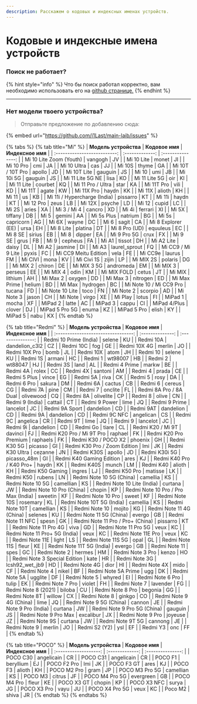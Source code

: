 ```yaml
---
description: Расскажем о кодовых и индексных именах устройств.
---
```


# Кодовые и индексные имена устройств

### Поиск не работает?

{% hint style="info" %}
Что бы поиск работал корректно, вам необходимо использовать его на [github странице.](code-name-devices.md)
{% endhint %}

***

### **Нет модели твоего устройства?**

> Отправьте предложение по добавлению сюда:

{% embed url="https://github.com/i1Last/main-laib/issues" %}

{% tabs %}
{% tab title="Mi" %}
|     **Модель устройства**    | **Кодовое имя** | **Индексное имя** |
| :--------------------------: | :-------------: | :---------------: |
|    Mi 10 Lite Zoom (Youth)   |     vangogh     |         JV        |
|          Mi 10 Lite          |      monet      |         JI        |
|           Mi 10 Pro          |       cmi       |         JA        |
|          Mi 10 Ultra         |       cas       |         JJ        |
|            Mi 10S            |      thyme      |         GA        |
|       Mi 10T / 10T Pro       |      apollo     |         JD        |
|          Mi 10T Lite         |     gauguin     |         JS        |
|             Mi 10            |       umi       |         JB        |
|           Mi 10i 5G          |     gauguin     |         JS        |
|       Mi 11 Lite 5G NE       |       lisa      |         KO        |
|         Mi 11 Lite 5G        |       oir       |         KI        |
|          Mi 11 Lite          |     courbet     |         KQ        |
|       Mi 11 Pro / Ultra      |       star      |         KA        |
|          Mi 11T Pro          |       vili      |         KD        |
|            Mi 11T            |      agate      |         KW        |
|          Mi 11X Pro          |      haydn      |         KK        |
|            Mi 11X            |      alioth     |         KH        |
|             Mi 11            |        us       |         KB        |
| Mi 11i / Hypercharge (India) |     pissarro    |         KT        |
|            Mi 11i            |      haydn      |         KT        |
|           Mi 12 Pro          |       zeus      |         LB        |
|            Mi 12X            |      psyche     |         LD        |
|             Mi 12            |      cupid      |         LC        |
|             Mi 2S            |      aries      |         XA        |
|          Mi 3 / Mi 4         |      cancro     |         XD        |
|             Mi 4i            |     ferrari     |         XI        |
|             Mi 5X            |     tiffany     |         DB        |
|             Mi 5             |      gemini     |         AA        |
|          Mi 5s Plus          |     natrium     |         BG        |
|             Mi 5s            |    capricorn    |         AG        |
|             Mi 6X            |      wayne      |         DC        |
|             Mi 6             |      sagit      |         CA        |
|      Mi 8 Explorer (EE)      |       ursa      |         EH        |
|           Mi 8 Lite          |     platina     |         DT        |
|         Mi 8 Pro (UD)        |     equuleus    |         EC        |
|            Mi 8 SE           |      sirius     |         EB        |
|             Mi 8             |      dipper     |         EA        |
|          Mi 9 Pro 5G         |       crux      |         FX        |
|            Mi 9 SE           |       grus      |         FB        |
|             Mi 9             |     cepheus     |         FA        |
|             Mi A1            |      tissot     |         DH        |
|          Mi A2 Lite          |      daisy      |         DL        |
|             Mi A2            |     jasmine     |         DI        |
|             Mi A3            |  laurel\_sprout |         FQ        |
|      Mi CC9 / Mi 9 Lite      |      pyxis      |         FC        |
|     Mi CC9 Meitu Edition     |       vela      |         FE        |
|            Mi CC9e           |      laurus     |         FM        |
|            Mi CIVI           |       mona      |         KV        |
|          Mi Civi 1S          |      zijin      |         LP        |
|           Mi MIX 2S          |     polaris     |         DG        |
|           Mi MIX 2           |      chiron     |         DE        |
|          Mi MIX 3 5G         |    andromeda    |         EM        |
|           Mi MIX 3           |     perseus     |         EE        |
|           Mi MIX 4           |       odin      |         KM        |
|          Mi MIX FOLD         |      cetus      |         JT        |
|            Mi MIX            |     lithium     |         AH        |
|           Mi Max 2           |      oxygen     |         DD        |
|           Mi Max 3           |     nitrogen    |         ED        |
|         Mi Max Prime         |      helium     |         BD        |
|            Mi Max            |     hydrogen    |         BC        |
|    Mi Note 10 / Mi CC9 Pro   |      tucana     |         FD        |
|        Mi Note 10 Lite       |       toco      |         FN        |
|           Mi Note 2          |     scorpio     |         AD        |
|           Mi Note 3          |      jason      |         CH        |
|            Mi Note           |      virgo      |         XE        |
|            Mi Play           |      lotus      |         FI        |
|            MiPad 1           |      mocha      |         XF        |
|            MiPad 2           |      latte      |         AC        |
|            MiPad 3           |      cappu      |         CI        |
|         MiPad 4/Plus         |      clover     |         DJ        |
|        MiPad 5 Pro 5G        |      enuma      |         KZ        |
|          MiPad 5 Pro         |      elish      |         KY        |
|            MiPad 5           |       nabu      |         KX        |
{% endtab %}

{% tab title="Redmi" %}
|        **Модель устройства**        |  **Кодовое имя** | **Индексное имя** |
| :---------------------------------: | :--------------: | :---------------: |
|        Redmi 10 Prime (India)       |      selene      |         KU        |
|              Redmi 10A              |  dandelion\_c3l2 |         CZ        |
|              Redmi 10C              |        fog       |         GE        |
|             Redmi 10X 4G            |      merlin      |         JO        |
|            Redmi 10X Pro            |       bomb       |         JL        |
|              Redmi 10X              |       atom       |         JH        |
|               Redmi 10              |      selene      |         KU        |
|               Redmi 1S              |      armani      |         HC        |
|               Redmi 1               |      wt98007     |         HB        |
|               Redmi 2               |      wt88047     |         HJ        |
|               Redmi 3S              |       land       |         AL        |
|            Redmi 4 Prime            |       markw      |         BE        |
|               Redmi 4A              |       rolex      |         CC        |
|               Redmi 4X              |      santoni     |         AM        |
|               Redmi 4               |       prada      |         CE        |
|             Redmi 5 Plus            |       vince      |         EG        |
|               Redmi 5A              |       riva       |         CK        |
|               Redmi 5               |       rosy       |         DA        |
|             Redmi 6 Pro             |      sakura      |         DM        |
|               Redmi 6A              |      cactus      |         CB        |
|               Redmi 6               |      cereus      |         CG        |
|               Redmi 7A              |       pine       |         CM        |
|               Redmi 7               |      onclite     |         FL        |
|        Redmi 8A Pro / 8A Dual       |     olivewood    |         CQ        |
|               Redmi 8A              |     olivelite    |         CP        |
|               Redmi 8               |       olive      |         CN        |
|           Redmi 9 (India)           |      cattail     |         CT        |
|            Redmi 9 Power            |       lime       |         JQ        |
|            Redmi 9 Prime            |     lancelot     |         JC        |
|            Redmi 9A Sport           |     dandelion    |         CD        |
|              Redmi 9AT              |     dandelion    |         CD        |
|               Redmi 9A              |     dandelion    |         CD        |
|             Redmi 9C NFC            |     angelican    |         CS        |
|               Redmi 9C              |     angelica     |         CR        |
|               Redmi 9T              |       lime       |         JQ        |
|               Redmi 9               |     lancelot     |         JC        |
|               Redmi 9i              |     dandelion    |         CD        |
|               Redmi Go              |       tiare      |         CL        |
|          Redmi K20 / Mi 9T          |      davinci     |         FJ        |
|      Redmi K20 Pro / Mi 9T Pro      |      raphael     |         FK        |
|        Redmi K20 Pro Premium        |     raphaels     |         FK        |
|         Redmi K30 / POCO X2         |      phoenix     |         GH        |
|             Redmi K30 5G            |      picasso     |         GI        |
|     Redmi K30 Pro / Zoom Edition    |        lmi       |         JK        |
|           Redmi K30 Ultra           |      cezanne     |         JN        |
|              Redmi K30S             |      apollo      |         JD        |
|            Redmi K30i 5G            |   picasso\_48m   |         GI        |
|       Redmi K40 Gaming Edition      |       ares       |         KJ        |
|       Redmi K40 Pro / K40 Pro+      |       haydn      |         KK        |
|              Redmi K40S             |       munch      |         LM        |
|              Redmi K40              |      alioth      |         KH        |
|           Redmi K50 Gaming          |      ingres      |         LJ        |
|            Redmi K50 Pro            |      matisse     |         LK        |
|              Redmi K50              |      rubens      |         LN        |
|       Redmi Note 10 5G (China)      |     camellia     |         KS        |
|           Redmi Note 10 5G          |     camellian    |         KS        |
|      Redmi Note 10 Lite (India)     |      curtana     |         JW        |
|      Redmi Note 10 Pro (China)      |      chopin      |         KP        |
| Redmi Note 10 Pro / Pro Max (India) |      sweetin     |         KF        |
|          Redmi Note 10 Pro          |       sweet      |         KF        |
|            Redmi Note 10S           |     rosemary     |         KL        |
|      Redmi Note 10T 5G (India)      |     camellia     |         KS        |
|            Redmi Note 10T           |     camellian    |         KS        |
|            Redmi Note 10            |      mojito      |         KG        |
|       Redmi Note 11 4G (China)      |      selenes     |         KU        |
|       Redmi Note 11 5G (China)      |      evergo      |         GB        |
|          Redmi Note 11 NFC          |       spesn      |         GK        |
|   Redmi Note 11 Pro / Pro+ (China)  |     pissarro     |         KT        |
|         Redmi Note 11 Pro 4G        |       viva       |         GD        |
|         Redmi Note 11 Pro 5G        |       veux       |         KC        |
|    Redmi Note 11 Pro+ 5G (India)    |       veux       |         KC        |
|          Redmi Note 11E Pro         |       veux       |         KC        |
|            Redmi Note 11E           |       light      |         LS        |
|          Redmi Note 11S 5G          |       opal       |         GL        |
|            Redmi Note 11S           |       fleur      |         KE        |
|      Redmi Note 11T 5G (India)      |      evergo      |         GB        |
|            Redmi Note 11            |       spes       |         GC        |
|             Redmi Note 2            |      hermes      |         HM        |
|           Redmi Note 3 Pro          |       kenzo      |         HO        |
|     Redmi Note 3 Special Edition    |       kate       |         HR        |
|            Redmi Note 3G            | lcsh92\_wet\_jb9 |         HD        |
|            Redmi Note 4G            |       dior       |         HI        |
|            Redmi Note 4X            |       mido       |         CF        |
|             Redmi Note 4            |       nikel      |         BF        |
|         Redmi Note 5A Prime         |        ugg       |         DK        |
|            Redmi Note 5A            |      ugglite     |         DF        |
|             Redmi Note 5            |      whyred      |         EI        |
|           Redmi Note 6 Pro          |       tulip      |         EK        |
|           Redmi Note 7 Pro          |      violet      |         FH        |
|             Redmi Note 7            |     lavender     |         FG        |
|         Redmi Note 8 (2021)         |      biloba      |         CU        |
|           Redmi Note 8 Pro          |      begonia     |         GG        |
|            Redmi Note 8T            |      willow      |         CX        |
|             Redmi Note 8            |      ginkgo      |         CO        |
|       Redmi Note 9 4G (China)       |       lime       |         JQ        |
|       Redmi Note 9 5G (China)       |      cannon      |         JE        |
|       Redmi Note 9 Pro (India)      |      curtana     |         JW        |
|     Redmi Note 9 Pro 5G (China)     |      gauguin     |         JS        |
|         Redmi Note 9 Pro Max        |     excalibur    |         JX        |
|           Redmi Note 9 Pro          |      joyeuse     |         JZ        |
|            Redmi Note 9S            |      curtana     |         JW        |
|           Redmi Note 9T 5G          |      cannong     |         JE        |
|             Redmi Note 9            |      merlin      |         JO        |
|            Redmi S2 (Y2)            |        ysl       |         EF        |
|               Redmi Y3              |        onc       |         FF        |
{% endtab %}

{% tab title="POCO" %}
| **Модель устройства** | **Кодовое имя** | **Индексное имя** |
| :-------------------: | :-------------: | :---------------: |
|        POCO C30       |    angelicain   |         CR        |
|        POCO C31       |    angelicain   |         CR        |
|        POCO F1        |    beryllium    |         EJ        |
|      POCO F2 Pro      |       lmi       |         JK        |
|       POCO F3 GT      |       ares      |         KJ        |
|        POCO F3        |      alioth     |         KH        |
|      POCO M2 Pro      |       gram      |         JP        |
|     POCO M3 Pro 5G    |    camellian    |         KS        |
|        POCO M3        |      citrus     |         JF        |
|     POCO M4 Pro 5G    |    evergreen    |         GB        |
|      POCO M4 Pro      |      fleur      |         KE        |
|       POCO X3 GT      |      chopin     |         KP        |
|      POCO X3 NFC      |      surya      |         JG        |
|      POCO X3 Pro      |       vayu      |         JU        |
|     POCO X4 Pro 5G    |       veux      |         KC        |
|        Poco M2        |      shiva      |         JR        |
{% endtab %}
{% endtabs %}
